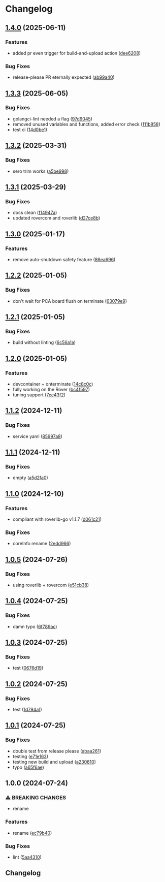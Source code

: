 # Changelog

## [1.4.0](https://github.com/VU-ASE/actuator/compare/v1.3.3...v1.4.0) (2025-06-11)


### Features

* added pr even trigger for build-and-upload action ([dee6208](https://github.com/VU-ASE/actuator/commit/dee6208a16157120ec95610c963db5aa3a195f9b))


### Bug Fixes

* release-please PR eternally expected ([ab99a40](https://github.com/VU-ASE/actuator/commit/ab99a40bd5a3ed38e0ab7444a3ad1e8545623059))

## [1.3.3](https://github.com/VU-ASE/actuator/compare/v1.3.2...v1.3.3) (2025-06-05)


### Bug Fixes

* golangci-lint needed a flag ([97d9045](https://github.com/VU-ASE/actuator/commit/97d9045e3c1e0656cb79630f1857448cadd10ce6))
* removed unused variables and functions, added error check ([111b858](https://github.com/VU-ASE/actuator/commit/111b8588919d1da0622c5a60b8272ec5457f45af))
* test ci ([14d0be1](https://github.com/VU-ASE/actuator/commit/14d0be1b47d75be2703490d462562834a1d612cc))

## [1.3.2](https://github.com/VU-ASE/actuator/compare/v1.3.1...v1.3.2) (2025-03-31)


### Bug Fixes

* sero trim works ([a5be998](https://github.com/VU-ASE/actuator/commit/a5be998b9e77a3ff1551acc90751c68f8b0e112b))

## [1.3.1](https://github.com/VU-ASE/actuator/compare/v1.3.0...v1.3.1) (2025-03-29)


### Bug Fixes

* docs clean ([f14947a](https://github.com/VU-ASE/actuator/commit/f14947a3fdef53f196d05f863035117199cee2a1))
* updated rovercom and roverlib ([d27ce8b](https://github.com/VU-ASE/actuator/commit/d27ce8bba42775fc68c83032a359c29ed5902c40))

## [1.3.0](https://github.com/VU-ASE/actuator/compare/v1.2.2...v1.3.0) (2025-01-17)


### Features

* remove auto-shutdown safety feature ([86ea696](https://github.com/VU-ASE/actuator/commit/86ea696c45d911f09f2981414cb8ce472daadaec))

## [1.2.2](https://github.com/VU-ASE/actuator/compare/v1.2.1...v1.2.2) (2025-01-05)


### Bug Fixes

* don't wait for PCA board flush on terminate ([63079e9](https://github.com/VU-ASE/actuator/commit/63079e9ff737ba4c3e479e02baf175b6307bb77b))

## [1.2.1](https://github.com/VU-ASE/actuator/compare/v1.2.0...v1.2.1) (2025-01-05)


### Bug Fixes

* build without linting ([6c56a1a](https://github.com/VU-ASE/actuator/commit/6c56a1a1539e20b708cd0a8c9bdf7754e210fcf2))

## [1.2.0](https://github.com/VU-ASE/actuator/compare/v1.1.2...v1.2.0) (2025-01-05)


### Features

* devcontainer + onterminate ([14c8c0c](https://github.com/VU-ASE/actuator/commit/14c8c0cabf2ed7d82ecc118b77793cf341471e62))
* fully working on the Rover ([bc4f597](https://github.com/VU-ASE/actuator/commit/bc4f5976f91ec73bff64f021ca3ccc2d15b48a43))
* tuning support ([7ec43f2](https://github.com/VU-ASE/actuator/commit/7ec43f2a1d5097db4ebabddfacab223983ef053f))

## [1.1.2](https://github.com/VU-ASE/actuator/compare/v1.1.1...v1.1.2) (2024-12-11)


### Bug Fixes

* service yaml ([85997a8](https://github.com/VU-ASE/actuator/commit/85997a81b2c2828ca0896bbc4a504f020d7604cf))

## [1.1.1](https://github.com/VU-ASE/actuator/compare/v1.1.0...v1.1.1) (2024-12-11)


### Bug Fixes

* empty ([a5d2fa0](https://github.com/VU-ASE/actuator/commit/a5d2fa0e826c9093fe96049d0f5c9ffafa9ae57f))

## [1.1.0](https://github.com/VU-ASE/actuator/compare/v1.0.5...v1.1.0) (2024-12-10)


### Features

* compliant with roverlib-go v1.1.7 ([d061c21](https://github.com/VU-ASE/actuator/commit/d061c2165cb55320aa9a501be74ea1c3d2b7cc71))


### Bug Fixes

* coreInfo rename ([2edd966](https://github.com/VU-ASE/actuator/commit/2edd966e9b53cbfe2cf322beb7cf166e22688dcb))

## [1.0.5](https://github.com/VU-ASE/actuator/compare/v1.0.4...v1.0.5) (2024-07-26)


### Bug Fixes

* using roverlib + rovercom ([e51cb38](https://github.com/VU-ASE/actuator/commit/e51cb385a9189188c15f6985513eb4d1f6c878f5))

## [1.0.4](https://github.com/VU-ASE/actuator/compare/v1.0.3...v1.0.4) (2024-07-25)


### Bug Fixes

* damn typo ([6f789ac](https://github.com/VU-ASE/actuator/commit/6f789ac6c8e59ce07b1cdec777380f939189fa5c))

## [1.0.3](https://github.com/VU-ASE/actuator/compare/v1.0.2...v1.0.3) (2024-07-25)


### Bug Fixes

* test ([0676d19](https://github.com/VU-ASE/actuator/commit/0676d19a32973f6b166eac81b51b2e737fef1373))

## [1.0.2](https://github.com/VU-ASE/actuator/compare/v1.0.1...v1.0.2) (2024-07-25)


### Bug Fixes

* test ([1d794a1](https://github.com/VU-ASE/actuator/commit/1d794a112f08bcc4019e6e436350bd6193138e79))

## [1.0.1](https://github.com/VU-ASE/actuator/compare/v1.0.0...v1.0.1) (2024-07-25)


### Bug Fixes

* double test from release please ([abaa261](https://github.com/VU-ASE/actuator/commit/abaa26104c9a2fbc5fc60bf3af5c080ff2280f3b))
* testing ([e71e163](https://github.com/VU-ASE/actuator/commit/e71e163abbb4488ee3b7be5d1c73220cf993ac32))
* testing new build and upload ([a230810](https://github.com/VU-ASE/actuator/commit/a23081008297276b599b9189adb972e4015417c2))
* typo ([a65f6ae](https://github.com/VU-ASE/actuator/commit/a65f6aed893986f71eda54129505689d74e61015))

## 1.0.0 (2024-07-24)


### ⚠ BREAKING CHANGES

* rename

### Features

* rename ([ec79b40](https://github.com/VU-ASE/actuator/commit/ec79b40ed8b15005cb59811dc722c12e5ed16c44))


### Bug Fixes

* lint ([5aa4310](https://github.com/VU-ASE/actuator/commit/5aa43104ba7224b45bcbe1fd9c0ee25b2f769df2))

## Changelog
